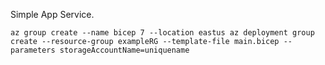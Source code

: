 Simple App Service.

`az group create --name bicep 7 --location eastus
 az deployment group create --resource-group exampleRG --template-file main.bicep --parameters storageAccountName=uniquename
`
